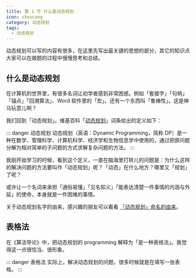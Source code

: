 ```yaml
---
title: 第 1 节 什么是动态规划
icon: shoucang
category: 动态规划
tags:
  - 动态规划
---
```


动态规划可以写的内容有很多，在这里先写出最关键的思想的部分，其它的知识点大家可以在做题的过程中慢慢思考和总结。

## 什么是动态规划

在计算机的世界里，有很多名词让初学者感到非常困惑。例如「套接字」「句柄」「锚点」「回溯算法」、Word 软件里的「宏」。还有一个东西叫「鲁棒性」。这是神马玩意儿啊？

我们回到「动态规划」。维基百科「[动态规划](https://zh.wikipedia.org/wiki/%E5%8A%A8%E6%80%81%E8%A7%84%E5%88%92)」词条给出的定义如下：

::: danger 动态规划
动态规划（英语：Dynamic Programming，简称 DP）是一种在数学、管理科学、计算机科学、经济学和生物信息学中使用的，通过把原问题分解为相对简单的子问题的方式求解复杂问题的方法。
:::

我刚开始学习的时候，看到这个定义，一直在脑海里打转儿的问题是：为什么这样的解决问题的方法要叫作「动态规划」呢？「动态」在什么地方？哪里又「规划」了呢？

或许让一个名词来承担「通俗易懂」「见名知义」「能表达清楚一件事情的内涵与外延」的使命，本身就是一件困难的事情。

关于动态规划名字的由来，感兴趣的朋友可以看看 [「动态规划」命名的由来](https://mp.weixin.qq.com/s/SbDSIYQNPRwsnPPmNte_7w)。

## 表格法

在《算法导论》中，把动态规划的 programming 解释为「是一种表格法」。我觉得这一点很恰当、很形象。

::: danger 表格法
实际上，解决动态规划的问题，很多时候就是在填写一张表格。
:::